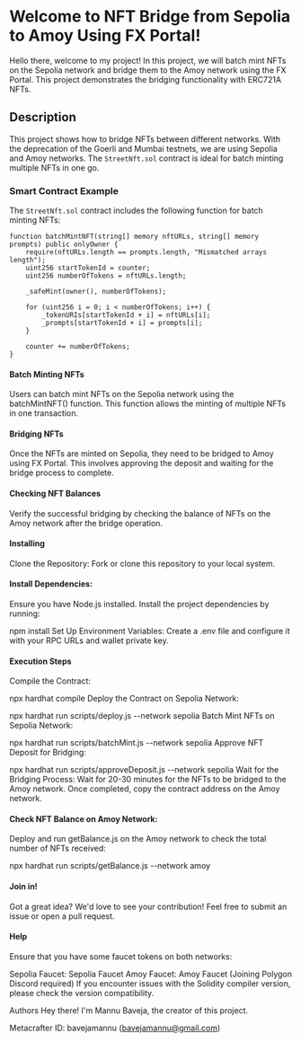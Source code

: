 #  Welcome to NFT Bridge from Sepolia to Amoy Using FX Portal! 

Hello there, welcome to my project! In this project, we will batch mint NFTs on the Sepolia network and bridge them to the Amoy network using the FX Portal. This project demonstrates the bridging functionality with ERC721A NFTs.

## Description 

This project shows how to bridge NFTs between different networks. With the deprecation of the Goerli and Mumbai testnets, we are using Sepolia and Amoy networks. The `StreetNft.sol` contract is ideal for batch minting multiple NFTs in one go.

### Smart Contract Example

The `StreetNft.sol` contract includes the following function for batch minting NFTs:

```solidity
function batchMintNFT(string[] memory nftURLs, string[] memory prompts) public onlyOwner {
    require(nftURLs.length == prompts.length, "Mismatched arrays length");
    uint256 startTokenId = counter;
    uint256 numberOfTokens = nftURLs.length;

    _safeMint(owner(), numberOfTokens);

    for (uint256 i = 0; i < numberOfTokens; i++) {
        _tokenURIs[startTokenId + i] = nftURLs[i];
        _prompts[startTokenId + i] = prompts[i];
    }

    counter += numberOfTokens;
}

```

#### Batch Minting NFTs 
Users can batch mint NFTs on the Sepolia network using the batchMintNFT() function. This function allows the minting of multiple NFTs in one transaction.

#### Bridging NFTs 
Once the NFTs are minted on Sepolia, they need to be bridged to Amoy using FX Portal. This involves approving the deposit and waiting for the bridge process to complete.

#### Checking NFT Balances
Verify the successful bridging by checking the balance of NFTs on the Amoy network after the bridge operation.

#### Installing
Clone the Repository: Fork or clone this repository to your local system.

#### Install Dependencies: 
Ensure you have Node.js installed. Install the project dependencies by running:

npm install
Set Up Environment Variables: Create a .env file and configure it with your RPC URLs and wallet private key.

#### Execution Steps
Compile the Contract:

npx hardhat compile
Deploy the Contract on Sepolia Network:

npx hardhat run scripts/deploy.js --network sepolia
Batch Mint NFTs on Sepolia Network:



npx hardhat run scripts/batchMint.js --network sepolia
Approve NFT Deposit for Bridging:



npx hardhat run scripts/approveDeposit.js --network sepolia
Wait for the Bridging Process: Wait for 20-30 minutes for the NFTs to be bridged to the Amoy network. Once completed, copy the contract address on the Amoy network.

#### Check NFT Balance on Amoy Network: 
Deploy and run getBalance.js on the Amoy network to check the total number of NFTs received:



npx hardhat run scripts/getBalance.js --network amoy
#### Join in!
Got a great idea? We'd love to see your contribution! Feel free to submit an issue or open a pull request.

#### Help
Ensure that you have some faucet tokens on both networks:

Sepolia Faucet: Sepolia Faucet
Amoy Faucet: Amoy Faucet (Joining Polygon Discord required)
If you encounter issues with the Solidity compiler version, please check the version compatibility.

Authors
Hey there! I'm Mannu Baveja, the creator of this project.

Metacrafter ID: bavejamannu (bavejamannu@gmail.com)
